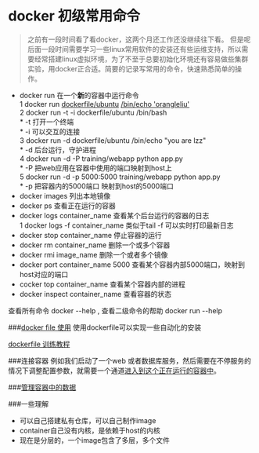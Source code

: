 docker 初级常用命令
===============

>之前有一段时间看了看docker，这两个月还工作还没继续往下看。 但是呢后面一段时间需要学习一些linux常用软件的安装还有些运维支持，所以需要经常搭建linux虚拟环境，为了不至于总要初始化环境还有容易做些集群实验，用docker正合适。简要的记录写常用的命令，快速熟悉简单的操作。

* docker run  在一个**新**的容器中运行命令<br>
    1 docker run [dockerfile/ubuntu](镜像) [/bin/echo 'orangleliu'](命令)<br>
    2 docker run -t -i dockerfile/ubuntu /bin/bash<br>
        * -t 打开一个终端<br>
        * -i  可以交互的连接<br>
    3 docker run -d dockerfile/ubuntu /bin/echo "you are lzz"<br>
        * -d 后台运行，守护进程<br>
    4 docker run -d -P training/webapp python app.py<br>
        * -P 把web应用在容器中使用的端口映射到host上<br>
    5 docker run -d -p 5000:5000 training/webapp python app.py<br>
        * -p 把容器内的5000端口 映射到host的5000端口<br>
* docker images  列出本地镜像<br>
* docker ps 查看正在运行的容器<br>
* docker logs container_name 查看某个后台运行的容器的日志<br>
    1 docker logs -f container_name  类似于tail -f 可以实时打印最新日志<br>
* docker stop container_name 停止容器的运行<br>
* docker rm  container_name  删除一个或多个容器<br>
* docker rmi  image_name  删除一个或者多个镜像<br>
* docker port container_name 5000 查看某个容器内部5000端口，映射到host对应的端口<br>
* cocker top container_name 查看某个容器内部的进程<br>
* docker inspect container_name 查看容器的状态<br>

查看所有命令 docker --help  , 查看二级命令的帮助 docker run --help

###[docker file 使用](https://docs.docker.com/userguide/dockerimages/)
使用dockerfile可以实现一些自动化的安装

[dockerfile 训练教程](https://docs.docker.com/userguide/level1/)

###连接容器
例如我们启动了一个web 或者数据库服务，然后需要在不停服务的情况下调整配置参数，就需要一个通道[进入到这个正在运行的容器中](https://docs.docker.com/userguide/dockerlinks/)。

###[管理容器中的数据](https://docs.docker.com/userguide/dockervolumes/)


###一些理解
* 可以自己搭建私有仓库，可以自己制作image
* container自己没有内核，是依赖于host的内核
* 现在是分层的，一个image包含了多层，多个文件





